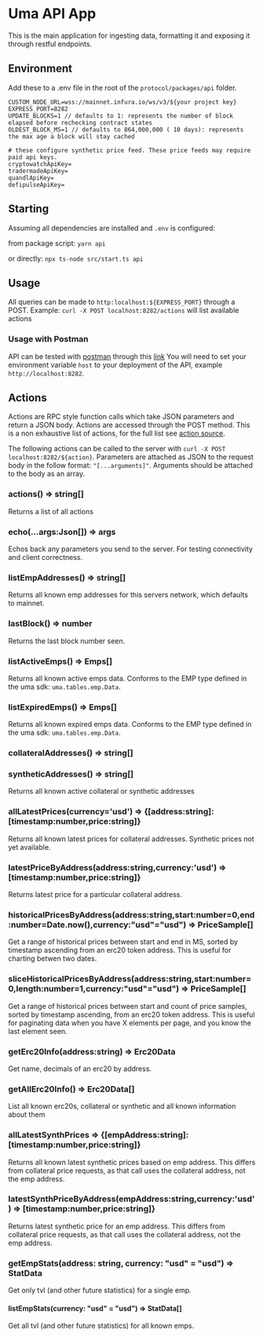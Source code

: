 # Uma API App

This is the main application for ingesting data, formatting it and exposing it through restful endpoints.

## Environment

Add these to a .env file in the root of the `protocol/packages/api` folder.

```
CUSTOM_NODE_URL=wss://mainnet.infura.io/ws/v3/${your project key}
EXPRESS_PORT=8282
UPDATE_BLOCKS=1 // defaults to 1: represents the number of block elapsed before rechecking contract states
OLDEST_BLOCK_MS=1 // defaults to 864,000,000 ( 10 days): represents the max age a block will stay cached

# these configure synthetic price feed. These price feeds may require paid api keys.
cryptowatchApiKey=
tradermadeApiKey=
quandlApiKey=
defipulseApiKey=
```

## Starting

Assuming all dependencies are installed and `.env` is configured:

from package script:
`yarn api`

or directly:
`npx ts-node src/start.ts api`

## Usage

All queries can be made to `http:localhost:${EXPRESS_PORT}` through a POST.
Example: `curl -X POST localhost:8282/actions` will list available actions

### Usage with Postman

API can be tested with [postman](https://www.postman.com/) through this [link](https://www.getpostman.com/collections/e99f4e09e2443cb31ef4)
You will need to set your environment variable `host` to your deployment of the API, example `http://localhost:8282`.

## Actions

Actions are RPC style function calls which take JSON parameters and return a JSON body. Actions are accessed through the POST method.
This is a non exhaustive list of actions, for the full list see [action source](./services/actions.ts).

The following actions can be called to the server with `curl -X POST localhost:8282/${action}`.
Parameters are attached as JSON to the request body in the follow format: `"[...arguments]"`. Arguments should be attached to the body as an array.

### actions() => string[]

Returns a list of all actions

### echo(...args:Json[]) => args

Echos back any parameters you send to the server. For testing connectivity and client correctness.

### listEmpAddresses() => string[]

Returns all known emp addresses for this servers network, which defaults to mainnet.

### lastBlock() => number

Returns the last block number seen.

### listActiveEmps() => Emps[]

Returns all known active emps data. Conforms to the EMP type defined in the uma sdk: `uma.tables.emp.Data`.

### listExpiredEmps() => Emps[]

Returns all known expired emps data. Conforms to the EMP type defined in the uma sdk: `uma.tables.emp.Data`.

### collateralAddresses() => string[]

### syntheticAddresses() => string[]

Returns all known active collateral or synthetic addresses

### allLatestPrices(currency='usd') => {[address:string]:[timestamp:number,price:string]}

Returns all known latest prices for collateral addresses. Synthetic prices not yet available.

### latestPriceByAddress(address:string,currency:'usd') => [timestamp:number,price:string]}

Returns latest price for a particular collateral address.

### historicalPricesByAddress(address:string,start:number=0,end:number=Date.now(),currency:"usd"="usd") => PriceSample[]

Get a range of historical prices between start and end in MS, sorted by timestamp ascending from an erc20 token address.
This is useful for charting betwen two dates.

### sliceHistoricalPricesByAddress(address:string,start:number=0,length:number=1,currency:"usd"="usd") => PriceSample[]

Get a range of historical prices between start and count of price samples, sorted by timestamp ascending, from an erc20 token address.
This is useful for paginating data when you have X elements per page, and you know the last element seen.

### getErc20Info(address:string) => Erc20Data

Get name, decimals of an erc20 by address.

### getAllErc20Info() => Erc20Data[]

List all known erc20s, collateral or synthetic and all known information about them

### allLatestSynthPrices => {[empAddress:string]:[timestamp:number,price:string]}

Returns all known latest synthetic prices based on emp address. This differs from collateral price requests, as
that call uses the collateral address, not the emp address.

### latestSynthPriceByAddress(empAddress:string,currency:'usd') => [timestamp:number,price:string]}

Returns latest synthetic price for an emp address. This differs from collateral price requests, as
that call uses the collateral address, not the emp address.

### getEmpStats(address: string, currency: "usd" = "usd") => StatData

Get only tvl (and other future statistics) for a single emp.

#### listEmpStats(currency: "usd" = "usd") => StatData[]

Get all tvl (and other future statistics) for all known emps.

